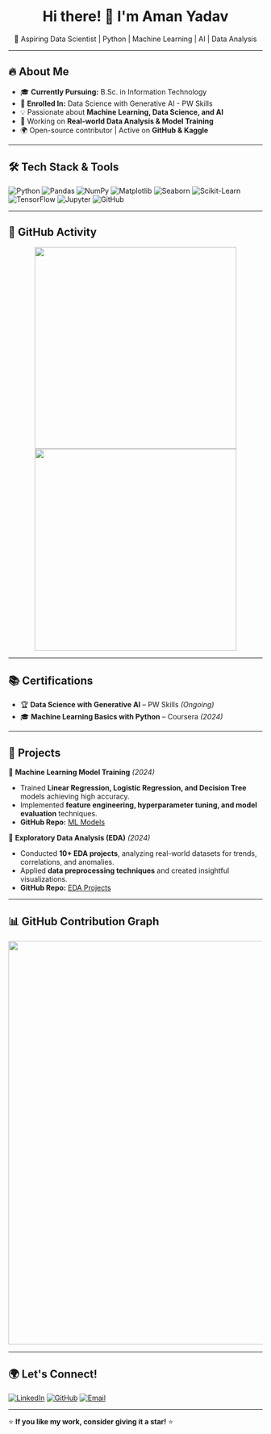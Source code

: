 <h1 align="center">Hi there! 👋 I'm Aman Yadav</h1>
<p align="center">
🚀 Aspiring Data Scientist | Python | Machine Learning | AI | Data Analysis  
</p>

---

## 🔥 About Me
- 🎓 **Currently Pursuing:** B.Sc. in Information Technology  
- 📖 **Enrolled In:** Data Science with Generative AI - PW Skills  
- 💡 Passionate about **Machine Learning, Data Science, and AI**  
- 🔬 Working on **Real-world Data Analysis & Model Training**  
- 🌍 Open-source contributor | Active on **GitHub & Kaggle**  

---

## 🛠️ **Tech Stack & Tools**
![Python](https://img.shields.io/badge/Python-3776AB?style=for-the-badge&logo=python&logoColor=white)
![Pandas](https://img.shields.io/badge/Pandas-150458?style=for-the-badge&logo=pandas&logoColor=white)
![NumPy](https://img.shields.io/badge/NumPy-013243?style=for-the-badge&logo=numpy&logoColor=white)
![Matplotlib](https://img.shields.io/badge/Matplotlib-005571?style=for-the-badge)
![Seaborn](https://img.shields.io/badge/Seaborn-1f77b4?style=for-the-badge)
![Scikit-Learn](https://img.shields.io/badge/Scikit--Learn-F7931E?style=for-the-badge&logo=scikit-learn&logoColor=white)
![TensorFlow](https://img.shields.io/badge/TensorFlow-FF6F00?style=for-the-badge&logo=tensorflow&logoColor=white)
![Jupyter](https://img.shields.io/badge/Jupyter-F37626?style=for-the-badge&logo=jupyter&logoColor=white)
![GitHub](https://img.shields.io/badge/GitHub-181717?style=for-the-badge&logo=github&logoColor=white)

---

## 📌 **GitHub Activity**
<p align="center">
<img src="https://github-readme-stats.vercel.app/api?username=Amanyadav-07&show_icons=true&theme=radical" width="400">
<img src="https://github-readme-streak-stats.herokuapp.com/?user=Amanyadav-07&theme=radical" width="400">
</p>

---

## 📚 **Certifications**
- 🏆 **Data Science with Generative AI** – PW Skills *(Ongoing)*  
- 🎓 **Machine Learning Basics with Python** – Coursera *(2024)*  

---

## 🚀 **Projects**
🔹 **Machine Learning Model Training** *(2024)*  
- Trained **Linear Regression, Logistic Regression, and Decision Tree** models achieving high accuracy.  
- Implemented **feature engineering, hyperparameter tuning, and model evaluation** techniques.  
- **GitHub Repo:** [ML Models](#)  

🔹 **Exploratory Data Analysis (EDA)** *(2024)*  
- Conducted **10+ EDA projects**, analyzing real-world datasets for trends, correlations, and anomalies.  
- Applied **data preprocessing techniques** and created insightful visualizations.  
- **GitHub Repo:** [EDA Projects](#)  

---

## 📊 **GitHub Contribution Graph**
<p align="center">
  <img src="https://github-readme-activity-graph.vercel.app/graph?username=Amanyadav-07&theme=react-dark" width="800">
</p>

---

## 🌍 **Let's Connect!**  
[![LinkedIn](https://img.shields.io/badge/LinkedIn-0A66C2?style=for-the-badge&logo=linkedin&logoColor=white)](your-linkedin-profile)
[![GitHub](https://img.shields.io/badge/GitHub-181717?style=for-the-badge&logo=github&logoColor=white)](https://github.com/Amanyadav-07)
[![Email](https://img.shields.io/badge/Email-D14836?style=for-the-badge&logo=gmail&logoColor=white)](mailto:your-email@gmail.com)

---

⭐ **If you like my work, consider giving it a star!** ⭐

